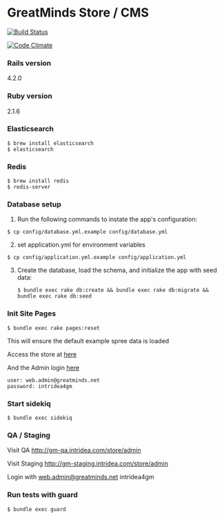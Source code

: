 # GreatMinds Store / CMS

[![Build Status](https://semaphoreci.com/api/v1/projects/204c885f-d98b-4320-8927-ee89532094ba/402649/badge.svg)](https://semaphoreci.com/int/greatminds)

[![Code Climate](https://codeclimate.com/repos/5537ca5be30ba00665000ce2/badges/07406c2e96832b7012b3/gpa.svg)](https://codeclimate.com/repos/5537ca5be30ba00665000ce2/feed)

### Rails version

4.2.0

### Ruby version

2.1.6

### Elasticsearch

```
$ brew install elasticsearch
$ elasticsearch
```

### Redis

```
$ brew install redis
$ redis-server
```

### Database setup

1. Run the following commands to instate the app's configuration:

  `$ cp config/database.yml.example config/database.yml`

2. set application.yml for environment variables

  `$ cp config/application.yml.example config/application.yml`

3. Create the database, load the schema, and initialize the app with
   seed data:

    `$ bundle exec rake db:create && bundle exec rake db:migrate && bundle exec rake db:seed`

### Init Site Pages

`$ bundle exec rake pages:reset`

This will ensure the default example spree data is loaded

Access the store at [here](http://localhost:3000/store)

And the Admin login [here](http://localhost:3000/store/admin)

    user: web.admin@greatminds.net
    password: intridea4gm

### Start sidekiq

`$ bundle exec sidekiq`

### QA / Staging

Visit QA http://gm-qa.intridea.com/store/admin

Visit Staging http://gm-staging.intridea.com/store/admin

Login with
    web.admin@greatminds.net
    intridea4gm

### Run tests with guard

`$ bundle exec guard`
